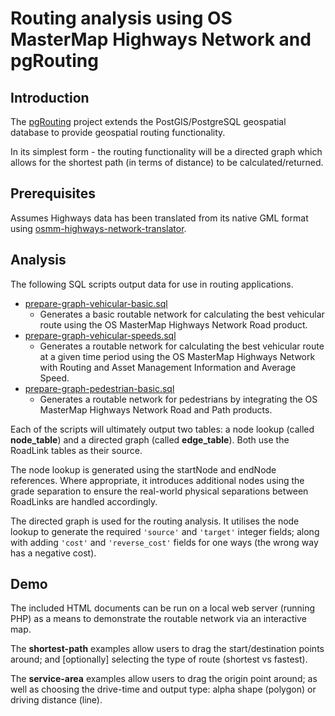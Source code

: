 # Routing analysis using OS MasterMap Highways Network and pgRouting

## Introduction

The [pgRouting](https://pgrouting.org/) project extends the PostGIS/PostgreSQL geospatial database to provide geospatial routing functionality.

In its simplest form - the routing functionality will be a directed graph which allows for the shortest path (in terms of distance) to be calculated/returned. 

## Prerequisites

Assumes Highways data has been translated from its native GML format using [osmm-highways-network-translator](https://github.com/tmnnrs/osmm-highways-network-translator).

## Analysis

The following SQL scripts output data for use in routing applications.

- [prepare-graph-vehicular-basic.sql](prepare-graph-vehicular-basic.sql)
  - Generates a basic routable network for calculating the best vehicular route using the OS MasterMap Highways Network Road product.
- [prepare-graph-vehicular-speeds.sql](prepare-graph-vehicular-speeds.sql)
  - Generates a routable network for calculating the best vehicular route at a given time period using the OS MasterMap Highways Network with Routing and Asset Management Information and Average Speed.
- [prepare-graph-pedestrian-basic.sql](prepare-graph-pedestrian-basic.sql)
  - Generates a routable network for pedestrians by integrating the OS MasterMap Highways Network Road and Path products.

Each of the scripts will ultimately output two tables: a node lookup (called **node_table**) and a directed graph (called **edge_table**). Both use the RoadLink tables as their source.

The node lookup is generated using the startNode and endNode references. Where appropriate, it introduces additional nodes using the grade separation to ensure the real-world physical separations between RoadLinks are handled accordingly.

The directed graph is used for the routing analysis. It utilises the node lookup to generate the required `'source'` and `'target'` integer fields; along with adding `'cost'` and `'reverse_cost'` fields for one ways (the wrong way has a negative cost).

## Demo

The included HTML documents can be run on a local web server (running PHP) as a means to demonstrate the routable network via an interactive map.

The **shortest-path** examples allow users to drag the start/destination points around; and [optionally] selecting the type of route (shortest vs fastest).

The **service-area** examples allow users to drag the origin point around; as well as choosing the drive-time and output type: alpha shape (polygon) or driving distance (line).

